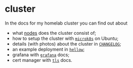 # cluster
In the docs for my homelab cluster you can find out about

- what [nodes](NODES.md) does the cluster consist of;
- how to setup the cluster with [`microk8s`](MICROK8S.md) on Ubuntu;
- details (with photos) about the cluster in [`CHANGELOG`](CHANGELOG.md);
- an example deployment in [`hellow`](hellow);
- grafana with [`grafana`](grafana) docs;
- cert manager with [`tls`](tls) docs.


